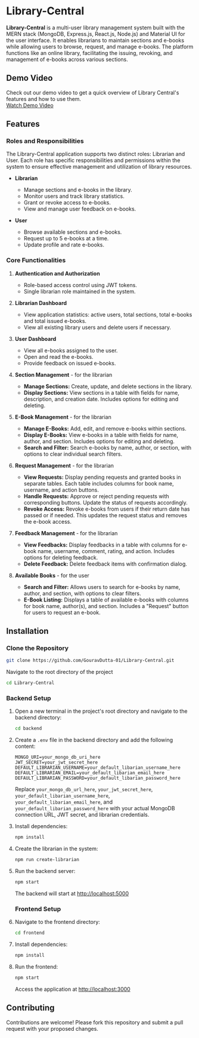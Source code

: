 # Library-Central

**Library-Central** is a multi-user library management system built with the MERN stack (MongoDB, Express.js, React.js, Node.js) and Material UI for the user interface. It enables librarians to maintain sections and e-books while allowing users to browse, request, and manage e-books. The platform functions like an online library, facilitating the issuing, revoking, and management of e-books across various sections.

## Demo Video
Check out our demo video to get a quick overview of Library Central's features and how to use them.<br/>
[Watch Demo Video](https://www.youtube.com/watch?v=RS56igZdGEs)

## Features

### Roles and Responsibilities
The Library-Central application supports two distinct roles: Librarian and User. Each role has specific responsibilities and permissions within the system to ensure effective management and utilization of library resources.
- **Librarian**
  - Manage sections and e-books in the library.
  - Monitor users and track library statistics.
  - Grant or revoke access to e-books.
  - View and manage user feedback on e-books.
  
- **User**
  - Browse available sections and e-books.
  - Request up to 5 e-books at a time.
  - Update profile and rate e-books.

 ### Core Functionalities
1. **Authentication and Authorization**
   - Role-based access control using JWT tokens.
   - Single librarian role maintained in the system.

2. **Librarian Dashboard**
   - View application statistics: active users, total sections, total e-books and total issued e-books.
   - View all existing library users and delete users if necessary.

3. **User Dashboard**
   - View all e-books assigned to the user.
   - Open and read the e-books.
   - Provide feedback on issued e-books.

4. **Section Management** - for the librarian
   - **Manage Sections:** Create, update, and delete sections in the library.
   - **Display Sections:** View sections in a table with fields for name, description, and creation date. Includes options for editing and deleting.

5. **E-Book Management** - for the librarian
   - **Manage E-Books:** Add, edit, and remove e-books within sections.
   - **Display E-Books:** View e-books in a table with fields for name, author, and section. Includes options for editing and deleting.
   - **Search and Filter:** Search e-books by name, author, or section, with options to clear individual search filters.

6. **Request Management** - for the librarian
   - **View Requests:** Display pending requests and granted books in separate tables. Each table includes columns for book name, username, and action buttons.
   - **Handle Requests:** Approve or reject pending requests with corresponding buttons. Update the status of requests accordingly.
   - **Revoke Access:** Revoke e-books from users if their return date has passed or if needed. This updates the request status and removes the e-book access.
  
7. **Feedback Management** - for the librarian
   - **View Feedbacks:** Display feedbacks in a table with columns for e-book name, username, comment, rating, and action. Includes options for deleting feedback.
   - **Delete Feedback:** Delete feedback items with confirmation dialog.
  
8. **Available Books** - for the user
   - **Search and Filter:** Allows users to search for e-books by name, author, and section, with options to clear filters.
   - **E-Book Listing:** Displays a table of available e-books with columns for book name, author(s), and section. Includes a "Request" button for users to request an e-book.

## Installation

### Clone the Repository
```bash
git clone https://github.com/GouravDutta-01/Library-Central.git
```
Navigate to the root directory of the project
```bash
cd Library-Central
```

### Backend Setup
1. Open a new terminal in the project's root directory and navigate to the backend directory:
    ```bash
    cd backend
    ```
2. Create a `.env` file in the backend directory and add the following content:
    ```env
    MONGO_URI=your_mongo_db_uri_here
    JWT_SECRET=your_jwt_secret_here
    DEFAULT_LIBRARIAN_USERNAME=your_default_libarian_username_here
    DEFAULT_LIBRARIAN_EMAIL=your_default_libarian_email_here
    DEFAULT_LIBRARIAN_PASSWORD=your_default_libarian_password_here
    ```
    Replace `your_mongo_db_url_here`, `your_jwt_secret_here`, `your_default_libarian_username_here`, `your_default_libarian_email_here`, and `your_default_libarian_password_here` with your actual MongoDB connection URL, JWT secret, and librarian credentials.
   
3. Install dependencies:
    ```bash
    npm install
    ```

4. Create the librarian in the system:
    ```bash
    npm run create-librarian
    ```
    
5. Run the backend server:
    ```bash
    npm start
    ```
    The backend will start at [http://localhost:5000](http://localhost:5000)

   ### Frontend Setup
1. Navigate to the frontend directory:
    ```bash
    cd frontend
    ```
    
2. Install dependencies:
    ```bash
    npm install
    ```
    
3. Run the frontend:
    ```bash
    npm start
    ```
    Access the application at [http://localhost:3000](http://localhost:3000)



## Contributing
Contributions are welcome! Please fork this repository and submit a pull request with your proposed changes.

